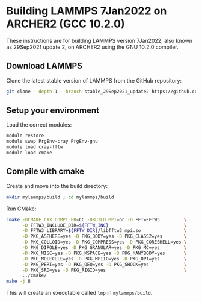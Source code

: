 Building LAMMPS 7Jan2022 on ARCHER2 (GCC 10.2.0)
================================================

These instructions are for building LAMMPS version 7Jan2022, also known as 29Sep2021 update 2, on ARCHER2 using the GNU 10.2.0 compiler.

Download LAMMPS
---------------

Clone the latest stable version of LAMMPS from the GitHub repository:

```bash
git clone --depth 1 --branch stable_29Sep2021_update2 https://github.com/lammps/lammps.git mylammps
```

Setup your environment
----------------------

Load the correct modules:

```bash
module restore
module swap PrgEnv-cray PrgEnv-gnu 
module load cray-fftw
module load cmake
```

Compile with cmake
------------------

Create and move into the build directory:

```bash
mkdir mylammps/build ; cd mylammps/build
```

Run CMake:

```bash
cmake -DCMAKE_CXX_COMPILER=CC -DBUILD_MPI=on -D FFT=FFTW3         \
      -D FFTW3_INCLUDE_DIR=${FFTW_INC}                            \
      -D FFTW3_LIBRARY=${FFTW_DIR}/libfftw3_mpi.so                \
      -D PKG_ASPHERE=yes -D PKG_BODY=yes -D PKG_CLASS2=yes        \
      -D PKG_COLLOID=yes -D PKG_COMPRESS=yes -D PKG_CORESHELL=yes \
      -D PKG_DIPOLE=yes -D PKG_GRANULAR=yes -D PKG_MC=yes         \
      -D PKG_MISC=yes -D PKG_KSPACE=yes -D PKG_MANYBODY=yes       \
      -D PKG_MOLECULE=yes -D PKG_MPIIO=yes -D PKG_OPT=yes         \
      -D PKG_PERI=yes -D PKG_QEQ=yes -D PKG_SHOCK=yes             \
      -D PKG_SRD=yes -D PKG_RIGID=yes                             \
      ../cmake/
make -j 8
```

This will create an executable called `lmp` in `mylammps/build`.
